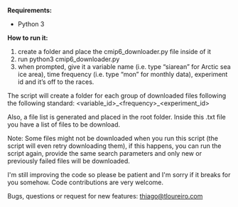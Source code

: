 __Requirements:__
- Python 3

__How to run it:__

1) create a folder and place the cmip6_downloader.py file inside of it 
2) run python3 cmip6_downloader.py
3) when prompted, give it a variable name (i.e. type “siarean” for Arctic sea ice area), time frequency (i.e. type “mon” for monthly data), experiment id and it’s off to the races.

The script will create a folder for each group of downloaded files following the following standard:
<variable_id>\_\<frequency>\_<experiment_id>

Also, a file list is generated and placed in the root folder. Inside this .txt file you have a list of files to be download.

Note: Some files might not be downloaded when you run this script (the script will even retry downloading them), if this happens, you can run the script again, provide the same search parameters and only new or previously failed files will be downloaded.

I'm still improving the code so please be patient and I'm sorry if it breaks for you somehow. Code contributions are very welcome.

Bugs, questions or request for new features: thiago@tloureiro.com

